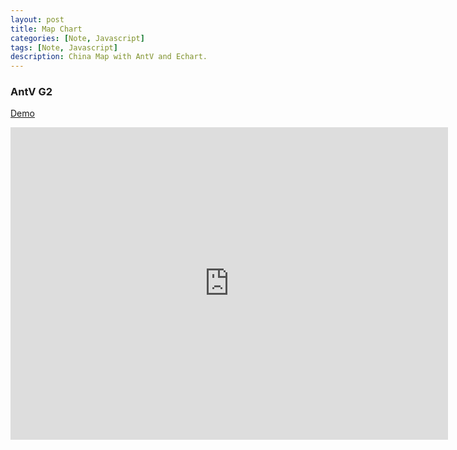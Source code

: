 ```yaml
---
layout: post
title: Map Chart
categories: [Note, Javascript]
tags: [Note, Javascript]
description: China Map with AntV and Echart.
---
```


### AntV G2

[Demo](https://jsbin.com/tawuboyefu/edit?html,output)

<iframe src="https://output.jsbin.com/tawuboyefu" width="700px" height="500px" frameborder="0" scrolling="no"></iframe>
